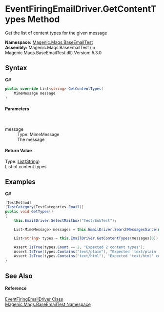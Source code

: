 # EventFiringEmailDriver.GetContentTypes Method 
 

Get the list of content types for the given message

**Namespace:**&nbsp;<a href="MAQS_5/Email_AUTOGENERATED/Magenic-Maqs-BaseEmailTest_Namespace">Magenic.Maqs.BaseEmailTest</a><br />**Assembly:**&nbsp;Magenic.Maqs.BaseEmailTest (in Magenic.Maqs.BaseEmailTest.dll) Version: 5.3.0

## Syntax

**C#**<br />
``` C#
public override List<string> GetContentTypes(
	MimeMessage message
)
```


#### Parameters
&nbsp;<dl><dt>message</dt><dd>Type: MimeMessage<br />The message</dd></dl>

#### Return Value
Type: <a href="http://msdn2.microsoft.com/en-us/library/6sh2ey19" target="_blank">List</a>(<a href="http://msdn2.microsoft.com/en-us/library/s1wwdcbf" target="_blank">String</a>)<br />List of content types

## Examples

**C#**<br />
``` C#
[TestMethod]
[TestCategory(TestCategories.Email)]
public void GetTypes()
{
    this.EmailDriver.SelectMailbox("Test/SubTest");

    List<MimeMessage> messages = this.EmailDriver.SearchMessagesSince(new DateTime(2016, 3, 11), false);

    List<string> types = this.EmailDriver.GetContentTypes(messages[0]);

    Assert.IsTrue(types.Count == 2, "Expected 2 content types");
    Assert.IsTrue(types.Contains("text/plain"), "Expected 'text/plain' content types");
    Assert.IsTrue(types.Contains("text/html"), "Expected 'text/html' content types");
}
```


## See Also


#### Reference
<a href="MAQS_5/Email_AUTOGENERATED/EventFiringEmailDriver_Class">EventFiringEmailDriver Class</a><br /><a href="MAQS_5/Email_AUTOGENERATED/Magenic-Maqs-BaseEmailTest_Namespace">Magenic.Maqs.BaseEmailTest Namespace</a><br />